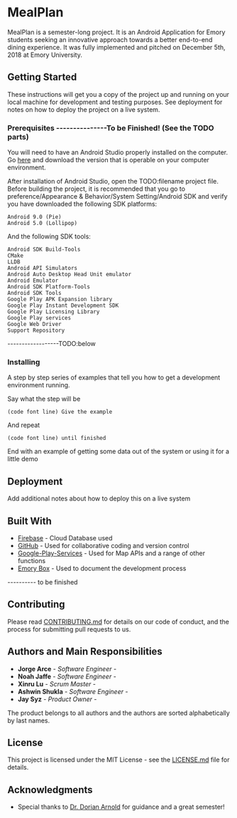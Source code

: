 # MealPlan

MealPlan is a semester-long project. It is an Android Application for Emory students seeking an innovative approach towards a better end-to-end dining experience. It was fully implemented and pitched on December 5th, 2018 at Emory University.


## Getting Started

These instructions will get you a copy of the project up and running on your local machine for development and testing purposes. See deployment for notes on how to deploy the project on a live system.

### Prerequisites ---------------To be Finished! (See the TODO parts)

You will need to have an Android Studio properly installed on the computer. Go [here](https://developer.android.com/studio/) and download the version that is operable on your computer environment. 

After installation of Android Studio, open the TODO:filename project file. Before building the project, it is recommended that you go to preference/Appearance & Behavior/System Setting/Android SDK and verify you have downloaded the following SDK platforms:
```
Android 9.0 (Pie)
Android 5.0 (Lollipop)
```

And the following SDK tools:
```
Android SDK Build-Tools
CMake
LLDB
Android API Simulators
Android Auto Desktop Head Unit emulator
Android Emulator
Android SDK Platform-Tools
Android SDK Tools
Google Play APK Expansion library
Google Play Instant Development SDK
Google Play Licensing Library
Google Play services
Google Web Driver
Support Repository
```
------------------TODO:below

### Installing

A step by step series of examples that tell you how to get a development environment running.

Say what the step will be

```
(code font line) Give the example
```

And repeat

```
(code font line) until finished
```

End with an example of getting some data out of the system or using it for a little demo

## Deployment

Add additional notes about how to deploy this on a live system

## Built With

* [Firebase](https://firebase.google.com/) - Cloud Database used
* [GitHub](https://github.com/) - Used for collaborative coding and version control
* [Google-Play-Services](https://developer.android.com/distribute/play-services/) - Used for Map APIs and a range of other functions
* [Emory Box](https://emory.account.box.com/) - Used to document the development process

---------- to be finished

## Contributing

Please read [CONTRIBUTING.md](https://gist.github.com/PurpleBooth/b24679402957c63ec426) for details on our code of conduct, and the process for submitting pull requests to us.

## Authors and Main Responsibilities

* **Jorge Arce** - *Software Engineer* -
* **Noah Jaffe** - *Software Engineer* - 
* **Xinru Lu** - *Scrum Master* - 
* **Ashwin Shukla** - *Software Engineer* - 
* **Jay Syz** - *Product Owner* - 

The product belongs to all authors and the authors are sorted alphabetically by last names.

## License

This project is licensed under the MIT License - see the [LICENSE.md](https://opensource.org/licenses/MIT) file for details.

## Acknowledgments

* Special thanks to [Dr. Dorian Arnold](http://www.mathcs.emory.edu/~darnold/) for guidance and a great semester!
